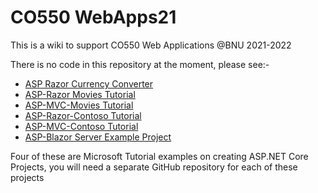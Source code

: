 # CO550 WebApps21
This is a wiki to support CO550 Web Applications @BNU 2021-2022

There is no code in this repository at the moment, please see:-

* [ASP Razor Currency Converter](https://github.com/BNU-550/ASP-Razor-CurrencyConverter-Derek)    
* [ASP-Razor Movies Tutorial](https://github.com/BNU-550/ASP-Razor-MVC-Derek)    
* [ASP-MVC-Movies Tutorial](https://github.com/BNU-550/ASP-MVC-Movies)    
* [ASP-Razor-Contoso Tutorial](https://github.com/BNU-550/ASP-Razor-Contoso)    
* [ASP-MVC-Contoso Tutorial](https://github.com/BNU-550/ASP-MVC-Contoso)
* [ASP-Blazor Server Example Project]()

Four of these are Microsoft Tutorial examples on creating ASP.NET Core Projects, you will need a separate GitHub repository for each of these projects


